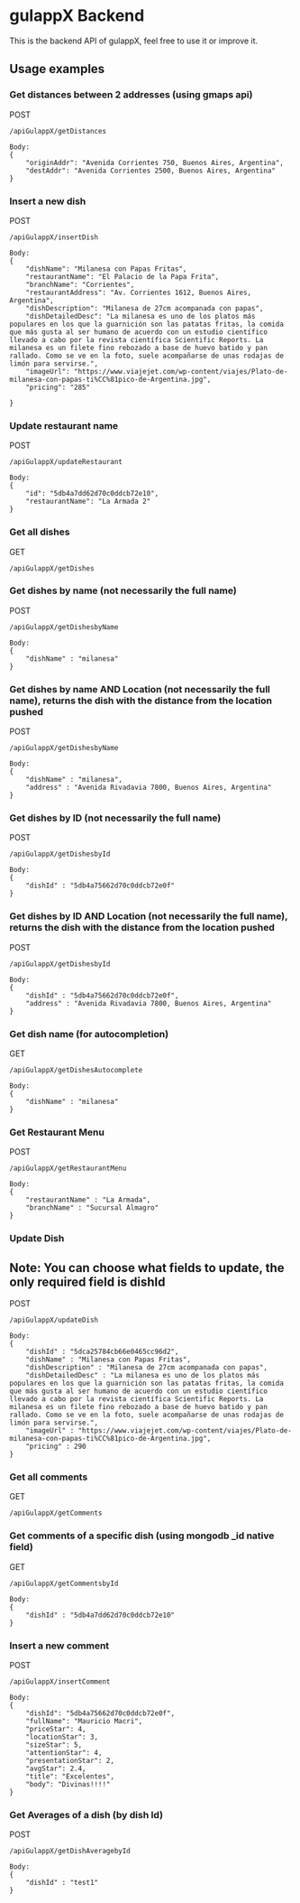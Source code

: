 # gulappX Backend

This is the backend API of gulappX, feel free to use it or improve it.

## Usage examples


### Get distances between 2 addresses (using gmaps api)

POST
```
/apiGulappX/getDistances

Body:
{
	"originAddr": "Avenida Corrientes 750, Buenos Aires, Argentina",
	"destAddr": "Avenida Corrientes 2500, Buenos Aires, Argentina"
}
```

### Insert a new dish

POST
```
/apiGulappX/insertDish

Body:
{
	"dishName": "Milanesa con Papas Fritas",
	"restaurantName": "El Palacio de la Papa Frita",
	"branchName": "Corrientes",
	"restaurantAddress": "Av. Corrientes 1612, Buenos Aires, Argentina",
	"dishDescription": "Milanesa de 27cm acompanada con papas",
	"dishDetailedDesc": "La milanesa es uno de los platos más populares en los que la guarnición son las patatas fritas, la comida que más gusta al ser humano de acuerdo con un estudio científico llevado a cabo por la revista científica Scientific Reports. La milanesa es un filete fino rebozado a base de huevo batido y pan rallado. Como se ve en la foto, suele acompañarse de unas rodajas de limón para servirse.",
	"imageUrl": "https://www.viajejet.com/wp-content/viajes/Plato-de-milanesa-con-papas-ti%CC%81pico-de-Argentina.jpg",
	"pricing": "285"

}

```

### Update restaurant name

POST
```
/apiGulappX/updateRestaurant

Body:
{
	"id": "5db4a7dd62d70c0ddcb72e10",
	"restaurantName": "La Armada 2"
}

```


### Get all dishes

GET
```
/apiGulappX/getDishes
```

### Get dishes by name (not necessarily the full name)
POST
```
/apiGulappX/getDishesbyName

Body:
{
	"dishName" : "milanesa"
}
```

### Get dishes by name AND Location (not necessarily the full name), returns the dish with the distance from the location pushed
POST
```
/apiGulappX/getDishesbyName

Body:
{
	"dishName" : "milanesa",
	"address" : "Avenida Rivadavia 7800, Buenos Aires, Argentina"
}
```


### Get dishes by ID (not necessarily the full name)
POST
```
/apiGulappX/getDishesbyId

Body:
{
	"dishId" : "5db4a75662d70c0ddcb72e0f"
}
```


### Get dishes by ID AND Location (not necessarily the full name), returns the dish with the distance from the location pushed
POST
```
/apiGulappX/getDishesbyId

Body:
{
	"dishId" : "5db4a75662d70c0ddcb72e0f",
	"address" : "Avenida Rivadavia 7800, Buenos Aires, Argentina"
}
```

### Get dish name (for autocompletion)
GET
```
/apiGulappX/getDishesAutocomplete

Body:
{
	"dishName" : "milanesa"
}
```

### Get Restaurant Menu
POST
```
/apiGulappX/getRestaurantMenu

Body:
{
	"restaurantName" : "La Armada",
	"branchName" : "Sucursal Almagro"
}
```

### Update Dish

## Note: You can choose what fields to update, the only required field is dishId
POST
```
/apiGulappX/updateDish

Body:
{
	"dishId" : "5dca25784cb66e0465cc96d2",
	"dishName" : "Milanesa con Papas Fritas", 
	"dishDescription" : "Milanesa de 27cm acompanada con papas",
	"dishDetailedDesc" : "La milanesa es uno de los platos más populares en los que la guarnición son las patatas fritas, la comida que más gusta al ser humano de acuerdo con un estudio científico llevado a cabo por la revista científica Scientific Reports. La milanesa es un filete fino rebozado a base de huevo batido y pan rallado. Como se ve en la foto, suele acompañarse de unas rodajas de limón para servirse.",
	"imageUrl" : "https://www.viajejet.com/wp-content/viajes/Plato-de-milanesa-con-papas-ti%CC%81pico-de-Argentina.jpg",
	"pricing" : 290
}
```


### Get all comments

GET
```
/apiGulappX/getComments
```

### Get comments of a specific dish (using mongodb _id native field)
GET
```
/apiGulappX/getCommentsbyId

Body:
{ 
	"dishId" : "5db4a7dd62d70c0ddcb72e10"
}
```

### Insert a new comment

POST
```
/apiGulappX/insertComment

Body:
{
	"dishId": "5db4a75662d70c0ddcb72e0f",
	"fullName": "Mauricio Macri",
	"priceStar": 4,
    "locationStar": 3,
    "sizeStar": 5,
    "attentionStar": 4,
    "presentationStar": 2,
	"avgStar": 2.4,
	"title": "Excelentes",
	"body": "Divinas!!!!"
}
```


### Get Averages of a dish (by dish Id)

POST
```
/apiGulappX/getDishAveragebyId

Body:
{ 
	"dishId" : "test1"
}
```
